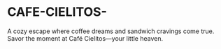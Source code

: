 # CAFE-CIELITOS-
A cozy escape where coffee dreams and sandwich cravings come true. Savor the moment at Café Cielitos—your little heaven.
